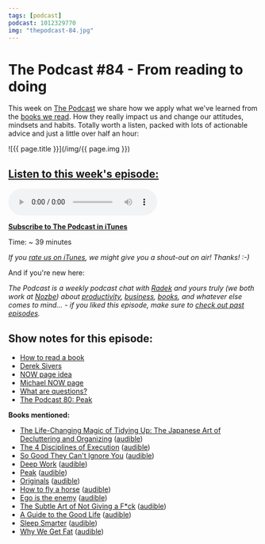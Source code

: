 ```yaml
---
tags: [podcast]
podcast: 1012329770
img: "thepodcast-84.jpg"
---
```


# The Podcast #84 - From reading to doing

This week on [The Podcast][p] we share how we apply what we've learned from the [books we read](https://sliwinski.com/reading). How they really impact us and change our attitudes, mindsets and habits. Totally worth a listen, packed with lots of actionable advice and just a little over half an hour:

<!--More-->

![{{ page.title }}](/img/{{ page.img }})

## [Listen to this week's episode:][e]

<audio controls>
<source src="https://files.nozbe.com/podcast/084.mp3" type="audio/mpeg">
</audio>

**[Subscribe to The Podcast in iTunes][i]**

Time: ~ 39 minutes

*If you [rate us on iTunes][i], we might give you a shout-out on air! Thanks! :-)*

And if you're new here:

*The Podcast is a weekly podcast chat with [Radek][r] and yours truly (we both work at [Nozbe][n]) about [productivity](/productivity), [business](/business), [books](/books), and whatever else comes to mind… - if you liked this episode, make sure to [check out past episodes](/podcast).*

## Show notes for this episode:

  * [How to read a book](https://www.farnamstreetblog.com/how-to-read-a-book/)
  * [Derek Sivers](https://sivers.org/)
  * [NOW page idea](https://sivers.org/nowff)
  * [Michael NOW page](https://sliwinski.com/now/)
  * [What are questions?](https://signalvnoise.com/posts/3225-what-are-questions)
  * [The Podcast 80: Peak](http://thepodcast.fm/episodes/80)
  
**Books mentioned:**

  * [The Life-Changing Magic of Tidying Up: The Japanese Art of Decluttering and Organizing](https://www.amazon.com/Life-Changing-Magic-Tidying-Decluttering-Organizing/dp/1607747308/) ([audible](https://www.audible.com/pd/Self-Development/The-Life-Changing-Magic-of-Tidying-Up-Audiobook/B00RC3M6OG))
  * [The 4 Disciplines of Execution](https://www.amazon.com/Disciplines-Execution-Achieving-Wildly-Important/dp/1451627068/) ([audible](https://www.audible.com/pd/Business/The-4-Disciplines-of-Execution-Audiobook/B00DD0846Q))
  * [So Good They Can't Ignore You](https://www.amazon.com/Good-They-Cant-Ignore-You/dp/1455509124/) ([audible](https://www.audible.com/pd/Business/So-Good-They-Cant-Ignore-You-Audiobook/B01LZ5KC7W))
  * [Deep Work](https://www.amazon.com/Deep-Work-Focused-Success-Distracted/dp/1455586692/) ([audible](https://www.audible.com/pd/Business/Deep-Work-Audiobook/B01CYKTYNW))
  * [Peak](https://www.amazon.com/Peak-Secrets-New-Science-Expertise/dp/0544456238/) ([audible](https://www.audible.com/pd/Science-Technology/Peak-Audiobook/B01F4D6XKI))
  * [Originals](https://www.amazon.com/Originals-How-Non-Conformists-Move-World/dp/014312885X/) ([audible](https://www.audible.com/pd/Business/Originals-Audiobook/B01A7Q6672))
  * [How to fly a horse](https://www.amazon.com/How-Fly-Horse-Invention-Discovery/dp/0804170061/) ([audible](https://www.audible.com/pd/Science-Technology/How-to-Fly-a-Horse-Audiobook/B00RY75S18))
  * [Ego is the enemy](https://www.amazon.com/Ego-Enemy-Ryan-Holiday/dp/1591847818/) ([audible](https://www.audible.com/pd/Self-Development/Ego-Is-the-Enemy-Audiobook/B01GSIZ5AC))
  * [The Subtle Art of Not Giving a F*ck](https://www.amazon.com/Subtle-Art-Not-Giving-Counterintuitive/dp/0062457713/) ([audible](https://www.audible.com/pd/Self-Development/The-Subtle-Art-of-Not-Giving-a-F-ck-Audiobook/B01I28NFEE))
  * [A Guide to the Good Life](https://www.amazon.com/Guide-Good-Life-Ancient-Stoic/dp/0195374614/) ([audible](https://www.audible.com/pd/Nonfiction/A-Guide-to-the-Good-Life-Audiobook/B00G6ZLMDC))
  * [Sleep Smarter](https://www.amazon.com/Sleep-Smarter-Essential-Strategies-Success/dp/1623367395/) ([audible](https://www.audible.com/pd/Health-Fitness/Sleep-Smarter-Audiobook/B01J4BK4MY))
  * [Why We Get Fat](https://www.amazon.com/Why-We-Get-Fat-About/dp/0307474259/) ([audible](https://www.audible.com/pd/Nonfiction/Why-We-Get-Fat-Audiobook/B004D5K512))

[e]: http://thepodcast.fm/episodes/84
[p]: https://michael.gratis/thepodcastfm
[n]: https://nozbe.com/?a=mike
[r]: https://michael.gratis/radex
[i]: https://michael.gratis/thepodcast
[o]: https://michael.gratis/ipadonly

[pm]: http://productivemag.com/